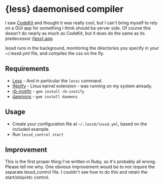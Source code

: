 {less} daemonised compiler
==========================

I saw [CodeKit](http://incident57.com/codekit/) and thought it was really cool, but I can't bring myself to rely on a GUI app for something I think should be server side. Of course this doesn't do nearly as much as CodeKit, but it does do the same as its predecessor [{less}.app](http://incident57.com/less/)

lessd runs in the background, monitoring the directories you specify in your ~/.lessd.yml file, and compiles the css on the fly.

Requirements
------------

- [Less](http://lesscss.org/) - And in particular the `lessc` command.
- [INotify](http://en.wikipedia.org/wiki/Inotify) - Linux kernel extension - was running on my system already.
- [rb-inotify](https://rubygems.org/gems/rb-inotify) - `gem install rb-inotify`
- [daemons](http://raa.ruby-lang.org/project/daemons/) - `gem install daemons`

Usage
-----

- Create your configuration file at `~/.lessd/lessd.yml`, based on the included example.
- Run `lessd_control start`

Improvement
-----------

This is the first proper thing I've written in Ruby, so it's probably all wrong. Please tell me why. One obvious improvement would be to not require the separate lessd_control file. I couldn't see how to do this and retain the start/stop/etc control.